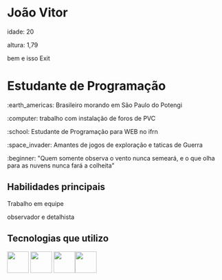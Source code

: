 <h1>  João Vitor</h1>

<p>idade: 20</p>

<p>altura: 1,79</p> bem e isso Exit




<h1> Estudante de Programação</h1>

<P>:earth_americas: Brasileiro morando em São Paulo do Potengi</p>

<p>:computer: trabalho com instalação de foros de PVC</p>

<p>:school: Estudante de Programação para WEB no ifrn</p>

<p>:space_invader: Amantes de jogos de exploração e taticas de Guerra</p>

<p>:beginner: "Quem somente observa o vento nunca semeará, e o que olha para as nuvens nunca fará a colheita"</p> 

<h2>Habilidades principais</h2>

<p>Trabalho em equipe</p>

<p>observador e detalhista</p>

<h2>Tecnologias que utilizo</h2>
<img src="https://cdn.jsdelivr.net/gh/devicons/devicon@latest/icons/javascript/javascript-plain.svg" width="50px" >
<img src="https://cdn.jsdelivr.net/gh/devicons/devicon@latest/icons/arduino/arduino-original-wordmark.svg" width="50px" />
<img src="https://cdn.jsdelivr.net/gh/devicons/devicon@latest/icons/css3/css3-original-wordmark.svg" width="50px" /><img src="https://cdn.jsdelivr.net/gh/devicons/devicon@latest/icons/html5/html5-original-wordmark.svg" width="50px" />




